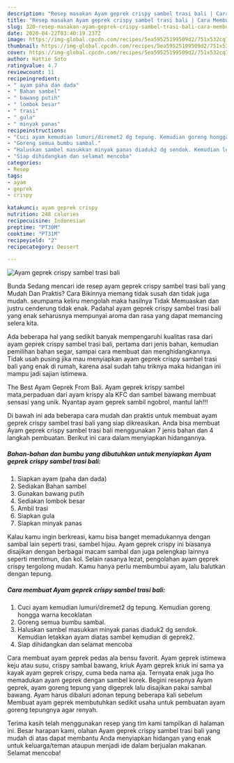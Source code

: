 ```yaml
---
description: "Resep masakan Ayam geprek crispy sambel trasi bali | Cara Membuat Ayam geprek crispy sambel trasi bali Yang Enak Banget"
title: "Resep masakan Ayam geprek crispy sambel trasi bali | Cara Membuat Ayam geprek crispy sambel trasi bali Yang Enak Banget"
slug: 320-resep-masakan-ayam-geprek-crispy-sambel-trasi-bali-cara-membuat-ayam-geprek-crispy-sambel-trasi-bali-yang-enak-banget
date: 2020-04-22T03:40:19.237Z
image: https://img-global.cpcdn.com/recipes/5ea59525199509d2/751x532cq70/ayam-geprek-crispy-sambel-trasi-bali-foto-resep-utama.jpg
thumbnail: https://img-global.cpcdn.com/recipes/5ea59525199509d2/751x532cq70/ayam-geprek-crispy-sambel-trasi-bali-foto-resep-utama.jpg
cover: https://img-global.cpcdn.com/recipes/5ea59525199509d2/751x532cq70/ayam-geprek-crispy-sambel-trasi-bali-foto-resep-utama.jpg
author: Hattie Soto
ratingvalue: 4.7
reviewcount: 11
recipeingredient:
- " ayam paha dan dada"
- " Bahan sambel"
- " bawang putih"
- " lombok besar"
- " trasi"
- " gula"
- " minyak panas"
recipeinstructions:
- "Cuci ayam kemudian lumuri/diremet2 dg tepung. Kemudian goreng hongga warna kecoklatan"
- "Goreng semua bumbu sambal."
- "Haluskan sambel masukkan minyak panas diaduk2 dg sendok. Kemudian letakkan ayam diatas sambel kemudian di geprek2."
- "Siap dihidangkan dan selamat mencoba"
categories:
- Resep
tags:
- ayam
- geprek
- crispy

katakunci: ayam geprek crispy 
nutrition: 248 calories
recipecuisine: Indonesian
preptime: "PT30M"
cooktime: "PT31M"
recipeyield: "2"
recipecategory: Dessert

---
```



![Ayam geprek crispy sambel trasi bali](https://img-global.cpcdn.com/recipes/5ea59525199509d2/751x532cq70/ayam-geprek-crispy-sambel-trasi-bali-foto-resep-utama.jpg)

Bunda Sedang mencari ide resep ayam geprek crispy sambel trasi bali yang Mudah Dan Praktis? Cara Bikinnya memang tidak susah dan tidak juga mudah. seumpama keliru mengolah maka hasilnya Tidak Memuaskan dan justru cenderung tidak enak. Padahal ayam geprek crispy sambel trasi bali yang enak seharusnya mempunyai aroma dan rasa yang dapat memancing selera kita.

Ada beberapa hal yang sedikit banyak mempengaruhi kualitas rasa dari ayam geprek crispy sambel trasi bali, pertama dari jenis bahan, kemudian pemilihan bahan segar, sampai cara membuat dan menghidangkannya. Tidak usah pusing jika mau menyiapkan ayam geprek crispy sambel trasi bali yang enak di rumah, karena asal sudah tahu triknya maka hidangan ini mampu jadi sajian istimewa.

The Best Ayam Geprek From Bali. Ayam geprek krispy sambel mata,perpaduan dari ayam krispy ala KFC dan sambel bawang membuat sensasi yang unik. Nyantap ayam geprek sambil ngobrol, mantul lah!!!


Di bawah ini ada beberapa cara mudah dan praktis untuk membuat ayam geprek crispy sambel trasi bali yang siap dikreasikan. Anda bisa membuat Ayam geprek crispy sambel trasi bali menggunakan 7 jenis bahan dan 4 langkah pembuatan. Berikut ini cara dalam menyiapkan hidangannya.

<!--inarticleads1-->

##### Bahan-bahan dan bumbu yang dibutuhkan untuk menyiapkan Ayam geprek crispy sambel trasi bali:

1. Siapkan  ayam (paha dan dada)
1. Sediakan  Bahan sambel
1. Gunakan  bawang putih
1. Sediakan  lombok besar
1. Ambil  trasi
1. Siapkan  gula
1. Siapkan  minyak panas


Kalau kamu ingin berkreasi, kamu bisa banget memadukannya dengan sambal lain seperti trasi, sambel hijau. Ayam geprek crispy ini biasanya disajikan dengan berbagai macam sambal dan juga pelengkap lainnya seperti mentimun, dan kol. Selain rasanya lezat, pengolahan ayam geprek crispy tergolong mudah. Kamu hanya perlu membumbui ayam, lalu balutkan dengan tepung. 

<!--inarticleads2-->

##### Cara membuat Ayam geprek crispy sambel trasi bali:

1. Cuci ayam kemudian lumuri/diremet2 dg tepung. Kemudian goreng hongga warna kecoklatan
1. Goreng semua bumbu sambal.
1. Haluskan sambel masukkan minyak panas diaduk2 dg sendok. Kemudian letakkan ayam diatas sambel kemudian di geprek2.
1. Siap dihidangkan dan selamat mencoba


Cara membuat ayam geprek pedas ala bensu favorit. Ayam geprek istimewa keju atau susu, crispy sambal bawang, kriuk Ayam geprek kriuk ini sama ya kayak ayam geprek crispy, cuma beda nama aja. Ternyata enak juga lho memadukan ayam geprek dengan sambel korek. Begini resepnya  Ayam geprek, ayam goreng tepung yang digeprek lalu disajikan pakai sambal bawang. Ayam harus dibaluri adonan tepung beberapa kali sebelum Membuat ayam geprek membutuhkan sedikit usaha untuk pembuatan ayam goreng tepungnya agar renyah. 

Terima kasih telah menggunakan resep yang tim kami tampilkan di halaman ini. Besar harapan kami, olahan Ayam geprek crispy sambel trasi bali yang mudah di atas dapat membantu Anda menyiapkan hidangan yang enak untuk keluarga/teman ataupun menjadi ide dalam berjualan makanan. Selamat mencoba!
